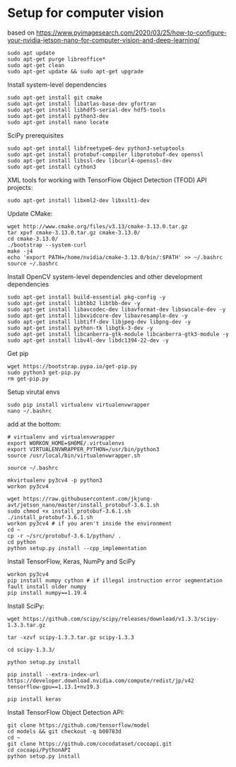 # Setup for computer vision
based on
https://www.pyimagesearch.com/2020/03/25/how-to-configure-your-nvidia-jetson-nano-for-computer-vision-and-deep-learning/

```
sudo apt update
sudo apt-get purge libreoffice*
sudo apt-get clean
sudo apt-get update && sudo apt-get upgrade
```

Install system-level dependencies
```
sudo apt-get install git cmake
sudo apt-get install libatlas-base-dev gfortran
sudo apt-get install libhdf5-serial-dev hdf5-tools
sudo apt-get install python3-dev
sudo apt-get install nano locate
```

SciPy prerequisites
```
sudo apt-get install libfreetype6-dev python3-setuptools
sudo apt-get install protobuf-compiler libprotobuf-dev openssl
sudo apt-get install libssl-dev libcurl4-openssl-dev
sudo apt-get install cython3
```

XML tools for working with TensorFlow Object Detection (TFOD) API projects:
```
sudo apt-get install libxml2-dev libxslt1-dev
```

Update CMake:
```
wget http://www.cmake.org/files/v3.13/cmake-3.13.0.tar.gz
tar xpvf cmake-3.13.0.tar.gz cmake-3.13.0/
cd cmake-3.13.0/
./bootstrap --system-curl
make -j4
echo 'export PATH=/home/nvidia/cmake-3.13.0/bin/:$PATH' >> ~/.bashrc
source ~/.bashrc
```

Install OpenCV system-level dependencies and other development dependencies
```
sudo apt-get install build-essential pkg-config -y
sudo apt-get install libtbb2 libtbb-dev -y
sudo apt-get install libavcodec-dev libavformat-dev libswscale-dev -y
sudo apt-get install libxvidcore-dev libavresample-dev -y
sudo apt-get install libtiff-dev libjpeg-dev libpng-dev -y
sudo apt-get install python-tk libgtk-3-dev -y
sudo apt-get install libcanberra-gtk-module libcanberra-gtk3-module -y
sudo apt-get install libv4l-dev libdc1394-22-dev -y
```

Get pip
```
wget https://bootstrap.pypa.io/get-pip.py
sudo python3 get-pip.py
rm get-pip.py
```

Setup virutal envs
```
sudo pip install virtualenv virtualenvwrapper
nano ~/.bashrc
```
add at the bottom:
```
# virtualenv and virtualenvwrapper
export WORKON_HOME=$HOME/.virtualenvs
export VIRTUALENVWRAPPER_PYTHON=/usr/bin/python3
source /usr/local/bin/virtualenvwrapper.sh
```

```
source ~/.bashrc
```

```
mkvirtualenv py3cv4 -p python3
workon py3cv4
```

```
wget https://raw.githubusercontent.com/jkjung-avt/jetson_nano/master/install_protobuf-3.6.1.sh
sudo chmod +x install_protobuf-3.6.1.sh
./install_protobuf-3.6.1.sh
workon py3cv4 # if you aren't inside the environment
cd ~
cp -r ~/src/protobuf-3.6.1/python/ .
cd python
python setup.py install --cpp_implementation
```

Install TensorFlow, Keras, NumPy and SciPy
```
workon py3cv4
pip install numpy cython # if illegal instruction error segmentation fault install older numpy
pip install numpy==1.19.4
```

Install SciPy:
```
wget https://github.com/scipy/scipy/releases/download/v1.3.3/scipy-1.3.3.tar.gz

tar -xzvf scipy-1.3.3.tar.gz scipy-1.3.3

cd scipy-1.3.3/

python setup.py install
```

```
pip install --extra-index-url https://developer.download.nvidia.com/compute/redist/jp/v42 tensorflow-gpu==1.13.1+nv19.3

pip install keras
```

Install TensorFlow Object Detection API:
```
git clone https://github.com/tensorflow/model
cd models && git checkout -q b00783d
cd ~
git clone https://github.com/cocodataset/cocoapi.git
cd cocoapi/PythonAPI
python setup.py install
```